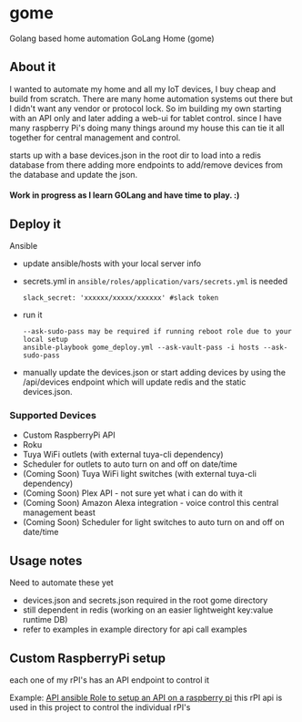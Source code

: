 # gome
Golang based home automation
GoLang Home (gome)

## About it
   I wanted to automate my home and all my IoT devices, I buy cheap and build from scratch.  There are many home
   automation systems out there but I didn't want any vendor or protocol lock. So im building my own starting with an 
   API only and later adding a web-ui for tablet control. since I have many raspberry Pi's doing many things around my 
   house this can tie it all together for central management and control. 

   starts up with a base devices.json in the root dir to load into a redis database from there adding more endpoints
   to add/remove devices from the database and update the json.
   
#### Work in progress as I learn GOLang and have time to play. :)

## Deploy it
Ansible
* update ansible/hosts with your local server info
* secrets.yml in `ansible/roles/application/vars/secrets.yml` is needed
  
   ```
   slack_secret: 'xxxxxx/xxxxx/xxxxxx' #slack token
   ```
   
* run it

   ```
   --ask-sudo-pass may be required if running reboot role due to your local setup
   ansible-playbook gome_deploy.yml --ask-vault-pass -i hosts --ask-sudo-pass
   ```
   
* manually update the devices.json or start adding devices by using the /api/devices endpoint which will 
update redis and the static devices.json. 


### Supported Devices
   * Custom RaspberryPi API
   * Roku
   * Tuya WiFi outlets (with external tuya-cli dependency)
   * Scheduler for outlets to auto turn on and off on date/time
   * (Coming Soon) Tuya WiFi light switches (with external tuya-cli dependency)
   * (Coming Soon) Plex API - not sure yet what i can do with it
   * (Coming Soon) Amazon Alexa integration - voice control this central management beast
   * (Coming Soon) Scheduler for light switches to auto turn on and off on date/time
   
## Usage notes
Need to automate these yet
   * devices.json and secrets.json required in the root gome directory
   * still dependent in redis (working on an easier lightweight key:value runtime DB)
   * refer to examples in example directory for api call examples

## Custom RaspberryPi setup
   
   each one of my rPI's has an API endpoint to control it
   
   Example:  [API ansible Role to setup an API on a raspberry pi](https://github.com/RebelIT/ansible-piDAK) this rPI api
   is used in this project to control the individual rPI's
